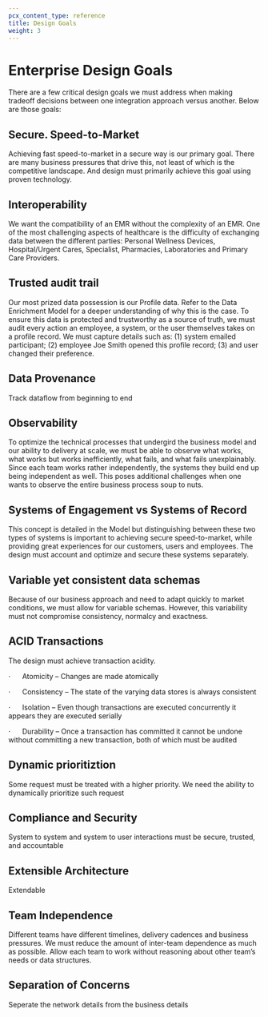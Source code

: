 ```yaml
---
pcx_content_type: reference
title: Design Goals
weight: 3
---
```


# Enterprise Design Goals

There are a few critical design goals we must address when making tradeoff decisions between one integration approach versus another. Below are those goals:

## Secure. Speed-to-Market

Achieving fast speed-to-market in a secure way is our primary goal. There are many business pressures that drive this, not least of which is the competitive landscape. And design must primarily achieve this goal using proven technology.

## Interoperability

We want the compatibility of an EMR without the complexity of an EMR. One of the most challenging aspects of healthcare is the difficulty of exchanging data between the different parties: Personal Wellness Devices, Hospital/Urgent Cares, Specialist, Pharmacies, Laboratories and Primary Care Providers.

## Trusted audit trail

Our most prized data possession is our Profile data. Refer to the Data Enrichment Model for a deeper understanding of why this is the case. To ensure this data is protected and trustworthy as a source of truth, we must audit every action an employee, a system, or the user themselves takes on a profile record. We must capture details such as: (1) system emailed participant; (2) employee Joe Smith opened this profile record; (3) and user changed their preference.

## Data Provenance

Track dataflow from beginning to end

## Observability

To optimize the technical processes that undergird the business model and our ability to delivery at scale, we must be able to observe what works, what works but works inefficiently, what fails, and what fails unexplainably. Since each team works rather independently, the systems they build end up being independent as well. This poses additional challenges when one wants to observe the entire business process soup to nuts.

## Systems of Engagement vs Systems of Record

This concept is detailed in the Model but distinguishing between these two types of systems is important to achieving secure speed-to-market, while providing great experiences for our customers, users and employees. The design must account and optimize and secure these systems separately.

## Variable yet consistent data schemas

Because of our business approach and need to adapt quickly to market conditions, we must allow for variable schemas. However, this variability must not compromise consistency, normalcy and exactness.

## ACID Transactions

The design must achieve transaction acidity.

·      Atomicity – Changes are made atomically

·      Consistency – The state of the varying data stores is always consistent

·      Isolation – Even though transactions are executed concurrently it appears they are executed serially

·      Durability – Once a transaction has committed it cannot be undone without committing a new transaction, both of which must be audited

## Dynamic prioritiztion

Some request must be treated with a higher priority. We need the ability to dynamically prioritize such request

## Compliance and Security

System to system and system to user interactions must be secure, trusted, and accountable

## Extensible Architecture

Extendable

## Team Independence

Different teams have different timelines, delivery cadences and business pressures. We must reduce the amount of inter-team dependence as much as possible. Allow each team to work without reasoning about other team’s needs or data structures.

## Separation of Concerns

Seperate the network details from the business details
